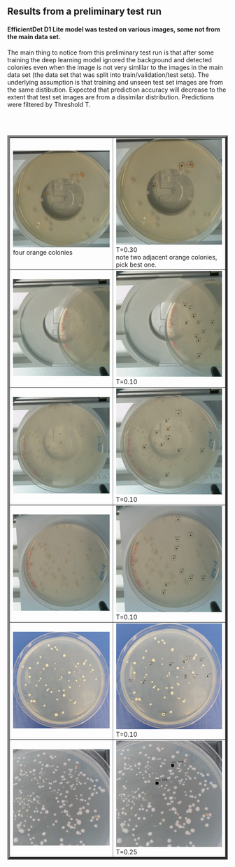 ## Results from a preliminary test run

#### EfficientDet D1 Lite model was tested on various images, some not from the main data set.<br>
The main thing to notice from this preliminary test run is that after some training the deep learning model ignored the background and detected colonies even when the image is not very simlilar to the images in the main data set (the data set that was split into train/validation/test sets). The underlying assumption is that training and unseen test set images are from the same distibution. Expected that prediction accuracy will decrease to the extent that test set images are from a dissimilar distribution. Predictions were filtered by Threshold T. 
<table border=5  >
<tr>
<td><img src=car-test.jpg  width=500 >  <br> four orange colonies </td>

<td><img src=car-test-thresh=0.30.png  width=500 > T=0.30 <br>
         note two adjacent orange colonies, pick best one. </td>	
<tr>
<br>&nbsp<br>
<td><img src=3.jpg  width=500 > </td>	
<td><img src=3-thresh=0.10.png  width=500 > T=0.10 </td>	
<tr>
<td><img src=1.jpg  width=500 > </td>
<td><img src=1-thresh=0.10.png  width=500 > T=0.10</td>
<tr>
<td><img src=2.jpg  width=500 > </td>	
<td><img src=2-thresh=0.10.png  width=500 > T=0.10 </td>	
<tr>
<td><img src=434.jpg  width=500 > </td>	
<td><img src=434-thresh=0.10.png  width=500 > T=0.10 </td>	
<tr>
<td><img src=carotene-01-600-600.jpg  width=500 > </td>	
<td><img src=carotene-01-600-600-thresh=0.25.png  width=500 > T=0.25</td>	
</table>
